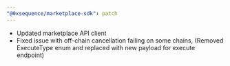 ```yaml
---
"@0xsequence/marketplace-sdk": patch
---
```


- Updated marketplace API client
- Fixed issue with off-chain cancellation failing on some chains, (Removed ExecuteType enum and replaced with new payload for execute endpoint)

